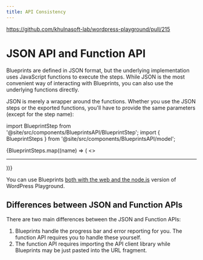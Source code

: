 ```yaml
---
title: API Consistency
---
```


https://github.com/khulnasoft-lab/wordpress-playground/pull/215

# JSON API and Function API

Blueprints are defined in JSON format, but the underlying implementation uses JavaScript functions to execute the steps. While JSON is the most convenient way of interacting with Blueprints, you can also use the underlying functions directly.

JSON is merely a wrapper around the functions. Whether you use the JSON steps or the exported functions, you'll have to provide the same parameters (except for the step name):

import BlueprintStep from '@site/src/components/BlueprintsAPI/BlueprintStep';
import { BlueprintSteps } from '@site/src/components/BlueprintsAPI/model';

<span>{BlueprintSteps.map((name) => (
<>
<BlueprintStep name={name} key={name} />

<hr/>
</>
))}</span>

You can use Blueprints [both with the web and the node.js](./06-isomorphic.md) version of WordPress Playground.

## Differences between JSON and Function APIs

There are two main differences between the JSON and Function APIs:

1. Blueprints handle the progress bar and error reporting for you. The function API requires you to handle these yourself.
2. The function API requires importing the API client library while Blueprints may be just pasted into the URL fragment.
